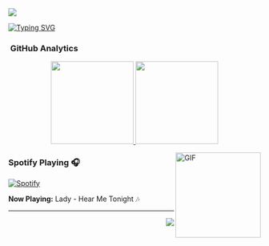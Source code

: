 <img src="https://user-images.githubusercontent.com/73097560/115834477-dbab4500-a447-11eb-908a-139a6edaec5c.gif">

[![Typing SVG](https://readme-typing-svg.herokuapp.com/?color=00C2D4&size=35&center=true&vCenter=true&width=1000&lines=Welcome+to+my+GitHub+profile!;My+name+is+Isvi+Castillo;I'm+a+Software+Development+Engineering+student)](https://git.io/typing-svg)


###  &nbsp;GitHub Analytics

<p align="center">
  <a href="https://github.com/IsviCastillo">
    <img height="165em" src="https://github-readme-stats.vercel.app/api?username=IsviCastillo&show_icons=true&theme=algolia&include_all_commits=true&count_private=true"/>
    <img height="165em" src="https://github-readme-stats.vercel.app/api/top-langs/?username=IsviCastillo&layout=compact&langs_count=8&theme=algolia"/>
  </a>
</p>

<img align="right" alt="GIF" height="170px" src="https://media.giphy.com/media/J5B1Y8QZnzXXbLQIBu/giphy.gif" />

### Spotify Playing 🎧

[![Spotify](https://spotify-github-profile.vercel.app/api/view?uid=31qpjq5x4fqj4e7v3vowj5nqibpi&cover_image=true&theme=novatorem&bar_color=00B4D8&bar_color_cover=false)](https://open.spotify.com/track/49X0LAl6faAusYq02PRAY6?si=2c835d10f7d44a7f)

**Now Playing:** Lady - Hear Me Tonight 🎶

---

<img align="right" src="http://estruyf-github.azurewebsites.net/api/VisitorHit?user=IsviCastillo&repo=IsviCastillo&countColorcountColor&countColor=%2300B4D8"/>

